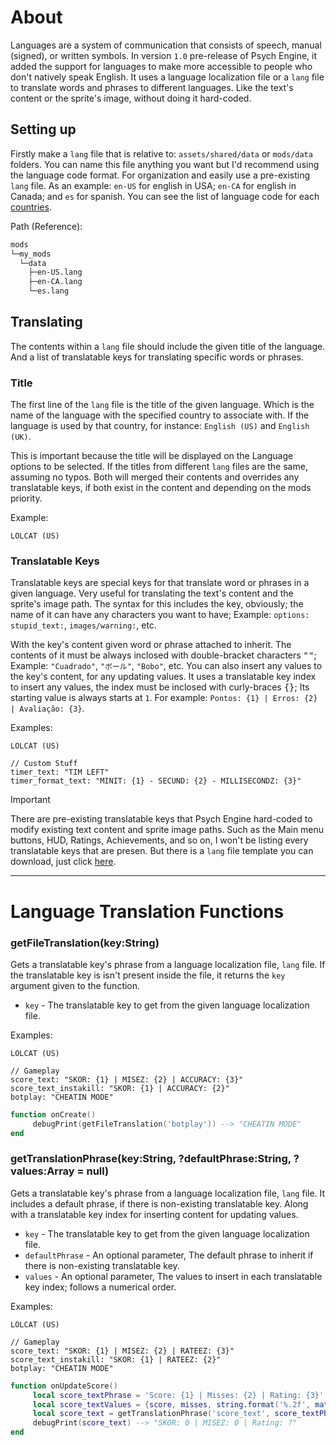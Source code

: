 # About
Languages are a system of communication that consists of speech, manual (signed), or written symbols. In version `1.0` pre-release of Psych Engine, it added the support for languages to make more accessible to people who don't natively speak English. It uses a language localization file or a `lang` file to translate words and phrases to different languages. Like the text's content or the sprite's image, without doing it hard-coded.

## Setting up
Firstly make a `lang` file that is relative to: `assets/shared/data` or `mods/data` folders. You can name this file anything you want but I'd recommend using the language code format. For organization and easily use a pre-existing `lang` file. As an example: `en-US` for english in USA; `en-CA` for english in Canada; and `es` for spanish. You can see the list of language code for each [countries](http://www.lingoes.net/en/translator/langcode.htm).

Path (Reference):
```txt
mods
└─my_mods
  └─data
    ├─en-US.lang
    ├─en-CA.lang
    └─es.lang
```

## Translating
The contents within a `lang` file should include the given title of the language. And a list of translatable keys for translating specific words or phrases.

### Title
The first line of the `lang` file is the title of the given language. Which is the name of the language with the specified country to associate with. If the language is used by that country, for instance: `English (US)` and `English (UK)`. 

This is important because the title will be displayed on the Language options to be selected. If the titles from different `lang` files are the same, assuming no typos. Both will merged their contents and overrides any translatable keys, if both exist in the content and depending on the mods priority.

Example:
```lang
LOLCAT (US)
```

### Translatable Keys
Translatable keys are special keys for that translate word or phrases in a given language. Very useful for translating the text's content and the sprite's image path. The syntax for this includes the key, obviously; the name of it can have any characters you want to have; Example: `options:` `stupid_text:`, `images/warning:`, etc. 

With the key's content given word or phrase attached to inherit. The contents of it must be always inclosed with double-bracket characters <kbd>""</kbd>; Example: `"Cuadrado"`, `"ボール"`, `"Bobo"`, etc. You can also insert any values to the key's content, for any updating values. It uses a translatable key index to insert any values, the index must be inclosed with curly-braces <kbd>{}</kbd>; Its starting value is always starts at `1`. For example: `Pontos: {1} | Erros: {2} | Avaliação: {3}`.

Examples:
```lang
LOLCAT (US)

// Custom Stuff
timer_text: "TIM LEFT"
timer_format_text: "MINIT: {1} - SECUND: {2} - MILLISECONDZ: {3}"
```

> [!IMPORTANT]
> There are pre-existing translatable keys that Psych Engine hard-coded to modify existing text content and sprite image paths. Such as the Main menu buttons, HUD, Ratings, Achievements, and so on, I won't be listing every translatable keys that are presen. But there is a `lang` file template you can download, just click [here](https://cdn.discordapp.com/attachments/929801502829215745/1265069886632099972/en-US.lang?ex=66c272a4&is=66c12124&hm=fa2e9507bcc0bbb721fa0cf71aebe0cf93ff5b87200a852731795b479ba4f036&).


***

# Language Translation Functions
### getFileTranslation(key:String)
Gets a translatable key's phrase from a language localization file, `lang` file. If the translatable key is isn't present inside the file, it returns the `key` argument given to the function.

- `key` - The translatable key to get from the given language localization file.

Examples:
```lang
LOLCAT (US)

// Gameplay
score_text: "SKOR: {1} | MISEZ: {2} | ACCURACY: {3}"
score_text_instakill: "SKOR: {1} | ACCURACY: {2}"
botplay: "CHEATIN MODE"
```
```lua
function onCreate()
     debugPrint(getFileTranslation('botplay')) --> "CHEATIN MODE"
end
```

### getTranslationPhrase(key:String, ?defaultPhrase:String, ?values:Array<Dynamic> = null)
Gets a translatable key's phrase from a language localization file, `lang` file. It includes a default phrase, if there is non-existing translatable key. Along with a translatable key index for inserting content for updating values.

- `key` - The translatable key to get from the given language localization file.
- `defaultPhrase` - An optional parameter, The default phrase to inherit if there is non-existing translatable key.
- `values` - An optional parameter, The values to insert in each translatable key index; follows a numerical order.

Examples:
```lang
LOLCAT (US)

// Gameplay
score_text: "SKOR: {1} | MISEZ: {2} | RATEEZ: {3}"
score_text_instakill: "SKOR: {1} | RATEEZ: {2}"
botplay: "CHEATIN MODE"
```
```lua
function onUpdateScore()
     local score_textPhrase = 'Score: {1} | Misses: {2} | Rating: {3}'
     local score_textValues = {score, misses, string.format('%.2f', math.floor(rating * 100))}
     local score_text = getTranslationPhrase('score_text', score_textPhrase, score_textValues)
     debugPrint(score_text) --> "SKOR: 0 | MISEZ: 0 | Rating: ?"
end
```